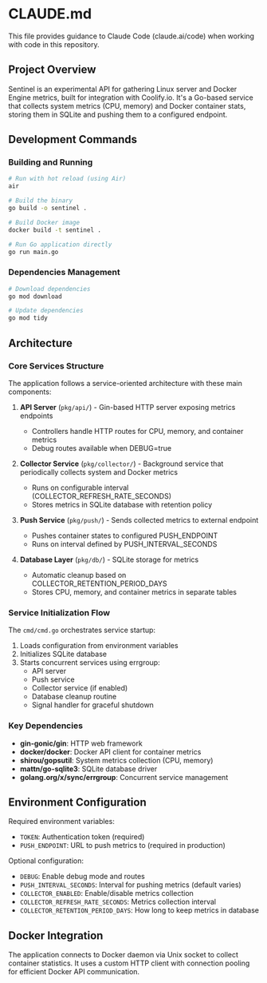 # CLAUDE.md

This file provides guidance to Claude Code (claude.ai/code) when working with code in this repository.

## Project Overview
Sentinel is an experimental API for gathering Linux server and Docker Engine metrics, built for integration with Coolify.io. It's a Go-based service that collects system metrics (CPU, memory) and Docker container stats, storing them in SQLite and pushing them to a configured endpoint.

## Development Commands

### Building and Running
```bash
# Run with hot reload (using Air)
air

# Build the binary
go build -o sentinel .

# Build Docker image
docker build -t sentinel .

# Run Go application directly
go run main.go
```

### Dependencies Management
```bash
# Download dependencies
go mod download

# Update dependencies
go mod tidy
```

## Architecture

### Core Services Structure
The application follows a service-oriented architecture with these main components:

1. **API Server** (`pkg/api/`) - Gin-based HTTP server exposing metrics endpoints
   - Controllers handle HTTP routes for CPU, memory, and container metrics
   - Debug routes available when DEBUG=true

2. **Collector Service** (`pkg/collector/`) - Background service that periodically collects system and Docker metrics
   - Runs on configurable interval (COLLECTOR_REFRESH_RATE_SECONDS)
   - Stores metrics in SQLite database with retention policy

3. **Push Service** (`pkg/push/`) - Sends collected metrics to external endpoint
   - Pushes container states to configured PUSH_ENDPOINT
   - Runs on interval defined by PUSH_INTERVAL_SECONDS

4. **Database Layer** (`pkg/db/`) - SQLite storage for metrics
   - Automatic cleanup based on COLLECTOR_RETENTION_PERIOD_DAYS
   - Stores CPU, memory, and container metrics in separate tables

### Service Initialization Flow
The `cmd/cmd.go` orchestrates service startup:
1. Loads configuration from environment variables
2. Initializes SQLite database
3. Starts concurrent services using errgroup:
   - API server
   - Push service
   - Collector service (if enabled)
   - Database cleanup routine
   - Signal handler for graceful shutdown

### Key Dependencies
- **gin-gonic/gin**: HTTP web framework
- **docker/docker**: Docker API client for container metrics
- **shirou/gopsutil**: System metrics collection (CPU, memory)
- **mattn/go-sqlite3**: SQLite database driver
- **golang.org/x/sync/errgroup**: Concurrent service management

## Environment Configuration

Required environment variables:
- `TOKEN`: Authentication token (required)
- `PUSH_ENDPOINT`: URL to push metrics to (required in production)

Optional configuration:
- `DEBUG`: Enable debug mode and routes
- `PUSH_INTERVAL_SECONDS`: Interval for pushing metrics (default varies)
- `COLLECTOR_ENABLED`: Enable/disable metrics collection
- `COLLECTOR_REFRESH_RATE_SECONDS`: Metrics collection interval
- `COLLECTOR_RETENTION_PERIOD_DAYS`: How long to keep metrics in database

## Docker Integration
The application connects to Docker daemon via Unix socket to collect container statistics. It uses a custom HTTP client with connection pooling for efficient Docker API communication.